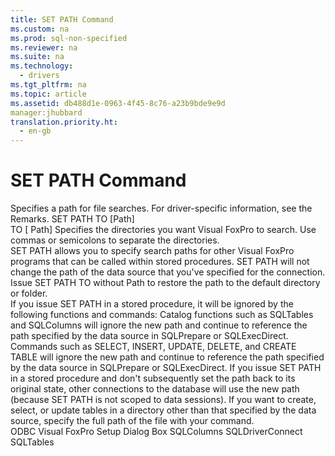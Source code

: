 ```yaml
---
title: SET PATH Command
ms.custom: na
ms.prod: sql-non-specified
ms.reviewer: na
ms.suite: na
ms.technology: 
  - drivers
ms.tgt_pltfrm: na
ms.topic: article
ms.assetid: db488d1e-0963-4f45-8c76-a23b9bde9e9d
manager:jhubbard
translation.priority.ht: 
  - en-gb
---
```

# SET PATH Command
<?xml version="1.0" encoding="utf-8"?>
<developerReferenceWithSyntaxDocument xmlns="http://ddue.schemas.microsoft.com/authoring/2003/5" xmlns:xlink="http://www.w3.org/1999/xlink" xmlns:xsi="http://www.w3.org/2001/XMLSchema-instance" xsi:schemaLocation="http://ddue.schemas.microsoft.com/authoring/2003/5 http://dduestorage.blob.core.windows.net/ddueschema/developer.xsd">
  <introduction>
    <para>Specifies a path for file searches. For driver-specific information, see the Remarks.</para>
  </introduction>
  <syntaxSection>
    <legacySyntax>
SET PATH TO [<parameterReference>Path</parameterReference>]</legacySyntax>
  </syntaxSection>
  <section>
    <title>Arguments</title>
    <content>
      <definitionTable>
        <definedTerm>TO [ <legacyItalic>Path</legacyItalic>] </definedTerm>
        <definition>
          <para>Specifies the directories you want Visual FoxPro to search. Use commas or semicolons to separate the directories.</para>
        </definition>
      </definitionTable>
    </content>
  </section>
  <languageReferenceRemarks>
    <content>
      <para>SET PATH allows you to specify search paths for other Visual FoxPro programs that can be called within stored procedures. SET PATH will not change the path of the data source that you've specified for the connection.</para>
      <para>Issue SET PATH TO without <legacyItalic>Path</legacyItalic> to restore the path to the default directory or folder.</para>
    </content>
  </languageReferenceRemarks>
  <section>
    <title>Driver Remarks</title>
    <content>
      <para>If you issue SET PATH in a stored procedure, it will be ignored by the following functions and commands:  </para>
      <list class="bullet">
        <listItem>
          <para>Catalog functions such as <legacyLink xlink:href="69e2a038-5def-423f-91aa-8756e069dd2a">SQLTables</legacyLink> and <legacyLink xlink:href="b588a875-0153-43a0-9b76-f89e728cfa65">SQLColumns</legacyLink> will ignore the new path and continue to reference the path specified by the data source in <legacyLink xlink:href="0c4cb5a4-9729-4b2e-a0c6-52027b92e8fc">SQLPrepare</legacyLink> or <legacyLink xlink:href="5004060f-8510-4018-87a4-d41789e69d3e">SQLExecDirect</legacyLink>.</para>
        </listItem>
        <listItem>
          <para>Commands such as SELECT, INSERT, UPDATE, DELETE, and CREATE TABLE will ignore the new path and continue to reference the path specified by the data source in <legacyBold>SQLPrepare</legacyBold> or <legacyBold>SQLExecDirect</legacyBold>.</para>
        </listItem>
      </list>
      <para>If you issue SET PATH in a stored procedure and don't subsequently set the path back to its original state, other connections to the database will use the new path (because SET PATH is not scoped to data sessions).</para>
      <para>If you want to create, select, or update tables in a directory other than that specified by the data source, specify the full path of the file with your command.</para>
    </content>
  </section>
  <relatedTopics>
<link xlink:href="de020197-7f53-4643-9cbf-b7887ba88de9">ODBC Visual FoxPro Setup Dialog Box</link>
<link xlink:href="b588a875-0153-43a0-9b76-f89e728cfa65">SQLColumns</link>
<link xlink:href="10492c8f-3a18-4971-9db8-879e878083b9">SQLDriverConnect</link>
<link xlink:href="69e2a038-5def-423f-91aa-8756e069dd2a">SQLTables</link>
</relatedTopics>
</developerReferenceWithSyntaxDocument>